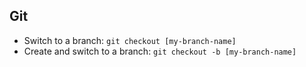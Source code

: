 ## Git 

- Switch to a branch: ```git checkout [my-branch-name]```
- Create and switch to a branch: ```git checkout -b [my-branch-name]```
